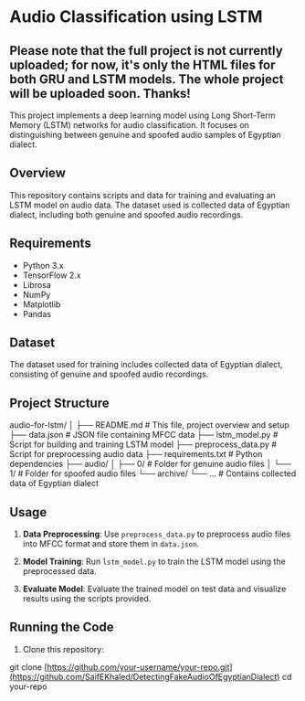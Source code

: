 # Audio Classification using LSTM

## Please note that the full project is not currently uploaded; for now, it's only the HTML files for both GRU and LSTM models. The whole project will be uploaded soon. Thanks!

This project implements a deep learning model using Long Short-Term Memory (LSTM) networks for audio classification. It focuses on distinguishing between genuine and spoofed audio samples of Egyptian dialect.

## Overview

This repository contains scripts and data for training and evaluating an LSTM model on audio data. The dataset used is collected data of Egyptian dialect, including both genuine and spoofed audio recordings.

## Requirements

- Python 3.x
- TensorFlow 2.x
- Librosa
- NumPy
- Matplotlib
- Pandas

## Dataset

The dataset used for training includes collected data of Egyptian dialect, consisting of genuine and spoofed audio recordings.

## Project Structure

audio-for-lstm/
│
├── README.md # This file, project overview and setup
├── data.json # JSON file containing MFCC data
├── lstm_model.py # Script for building and training LSTM model
├── preprocess_data.py # Script for preprocessing audio data
├── requirements.txt # Python dependencies
├── audio/
│ ├── 0/ # Folder for genuine audio files
│ └── 1/ # Folder for spoofed audio files
└── archive/
└── ... # Contains collected data of Egyptian dialect


## Usage

1. **Data Preprocessing**: Use `preprocess_data.py` to preprocess audio files into MFCC format and store them in `data.json`.

2. **Model Training**: Run `lstm_model.py` to train the LSTM model using the preprocessed data.

3. **Evaluate Model**: Evaluate the trained model on test data and visualize results using the scripts provided.

## Running the Code

1. Clone this repository:

git clone [https://github.com/your-username/your-repo.git](https://github.com/SaifEKhaled/DetectingFakeAudioOfEgyptianDialect)
cd your-repo

